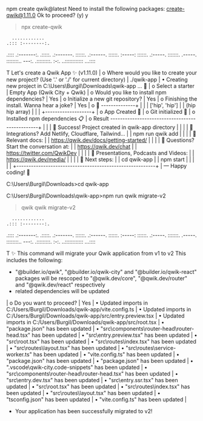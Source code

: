 npm create qwik@latest
Need to install the following packages:
create-qwik@1.11.0
Ok to proceed? (y) y


> npx
> create-qwik


      ............
    .::: :--------:.
   .::::  .:-------:.
  .:::::.   .:-------.
  ::::::.     .:------.
 ::::::.        :-----:
 ::::::.       .:-----.
  :::::::.     .-----.
   ::::::::..   ---:.
    .:::::::::. :-:.
     ..::::::::::::
             ...::::


T  Let's create a  Qwik App  ✨ (v1.11.0)
|
o  Where would you like to create your new project? (Use '.' or './' for current directory)
|  ./qwik-app
|
•  Creating new project in  C:\Users\Burgil\Downloads\qwik-app  ... 🐇
|
o  Select a starter
|  Empty App (Qwik City + Qwik)
|
o  Would you like to install npm dependencies?
|  Yes
|
o  Initialize a new git repository?
|  Yes
|
o  Finishing the install. Wanna hear a joke?
|  Yes
|
o  🙈 --------------+
|                   |
|  ['hip', 'hip']   |
|  (hip hip array)  |
|                   |
+-------------------+
|
o  App Created 🐰
|
o  Git initialized 🎲
|
o  Installed npm dependencies 📋
|
o  Result ------------------------------------------------+
|                                                         |
|  🦄  Success!  Project created in qwik-app directory    |
|                                                         |
|  🤍  Integrations? Add Netlify, Cloudflare, Tailwind...  |
|     npm run qwik add                                    |
|                                                         |
|  📄 Relevant docs:                                      |
|     https://qwik.dev/docs/getting-started/              |
|                                                         |
|  💬 Questions? Start the conversation at:               |
|     https://qwik.dev/chat                               |
|     https://twitter.com/QwikDev                         |
|                                                         |
|  👀 Presentations, Podcasts and Videos:                 |
|     https://qwik.dev/media/                             |
|                                                         |
|  🐰 Next steps:                                         |
|     cd qwik-app                                         |
|     npm start                                           |
|                                                         |
|                                                         |
+---------------------------------------------------------+
|
—  Happy coding! 🎉


C:\Users\Burgil\Downloads>cd qwik-app

C:\Users\Burgil\Downloads\qwik-app>npm run qwik migrate-v2

> qwik
> qwik migrate-v2


      ............
    .::: :--------:.
   .::::  .:-------:.
  .:::::.   .:-------.
  ::::::.     .:------.
 ::::::.        :-----:
 ::::::.       .:-----.
  :::::::.     .-----.
   ::::::::..   ---:.
    .:::::::::. :-:.
     ..::::::::::::
             ...::::


T  ✨   This command will migrate your Qwik application from v1 to v2
This includes the following:
  - "@builder.io/qwik", "@builder.io/qwik-city" and "@builder.io/qwik-react" packages will be rescoped to "@qwik.dev/core", "@qwik.dev/router" and "@qwik.dev/react" respectively
  - related dependencies will be updated

|
o  Do you want to proceed?
|  Yes
|
•  Updated imports in C:/Users/Burgil/Downloads/qwik-app/vite.config.ts
|
•  Updated imports in C:/Users/Burgil/Downloads/qwik-app/src/entry.preview.tsx
|
•  Updated imports in C:/Users/Burgil/Downloads/qwik-app/src/root.tsx
|
•  "package.json" has been updated
|
•  "src\components\router-head\router-head.tsx" has been updated
|
•  "src\entry.preview.tsx" has been updated
|
•  "src\root.tsx" has been updated
|
•  "src\routes\index.tsx" has been updated
|
•  "src\routes\layout.tsx" has been updated
|
•  "src\routes\service-worker.ts" has been updated
|
•  "vite.config.ts" has been updated
|
•  "package.json" has been updated
|
•  "package.json" has been updated
|
•  ".vscode\qwik-city.code-snippets" has been updated
|
•  "src\components\router-head\router-head.tsx" has been updated
|
•  "src\entry.dev.tsx" has been updated
|
•  "src\entry.ssr.tsx" has been updated
|
•  "src\root.tsx" has been updated
|
•  "src\routes\index.tsx" has been updated
|
•  "src\routes\layout.tsx" has been updated
|
•  "tsconfig.json" has been updated
|
•  "vite.config.ts" has been updated
|
*  Your application has been successfully migrated to v2!
